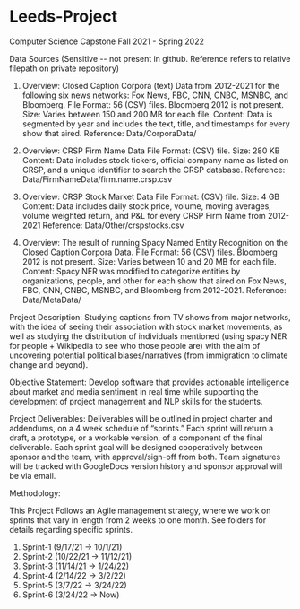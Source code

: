 # Leeds-Project
Computer Science Capstone Fall 2021 - Spring 2022

Data Sources (Sensitive -- not present in github. Reference refers to relative filepath on private repository)

1. Overview: Closed Caption Corpora (text) Data from 2012-2021 for the following six news networks: Fox News, FBC, CNN, CNBC, MSNBC, and Bloomberg.
   File Format: 56 (CSV) files. Bloomberg 2012 is not present.
   Size: Varies between 150 and 200 MB for each file.
   Content: Data is segmented by year and includes the text, title, and timestamps for every show that aired.
   Reference: Data/CorporaData/

2. Overview: CRSP Firm Name Data
   File Format: (CSV) file. 
   Size: 280 KB
   Content: Data includes stock tickers, official company name as listed on CRSP, and a unique identifier to search the CRSP database.
   Reference: Data/FirmNameData/firm.name.crsp.csv
 
3. Overview: CRSP Stock Market Data
   File Format: (CSV) file. 
   Size: 4 GB
   Content: Data includes daily stock price, volume, moving averages, volume weighted return, and P&L for every CRSP Firm Name from 2012-2021
   Reference: Data/Other/crspstocks.csv

4. Overview: The result of running Spacy Named Entity Recognition on the Closed Caption Corpora Data.
   File Format: 56 (CSV) files. Bloomberg 2012 is not present.
   Size: Varies between 10 and 20 MB for each file.
   Content: Spacy NER was modified to categorize entities by organizations, people, and other for each show that aired on Fox News, FBC, CNN, CNBC, MSNBC, and Bloomberg from 2012-2021.
   Reference: Data/MetaData/


Project Description: Studying captions from TV shows from major networks, with the idea of seeing their association with stock market movements, as well as studying the distribution of individuals mentioned (using spacy NER for people + Wikipedia to see who those people are) with the aim of uncovering potential political biases/narratives (from immigration to climate change and beyond).

Objective Statement: Develop software that provides actionable intelligence about market and media sentiment in real time while supporting the development of project management and NLP skills for the students.

Project Deliverables: Deliverables will be outlined in project charter and addendums, on a 4 week schedule of “sprints.” Each sprint will return a draft, a prototype, or a workable version, of a component of the final deliverable. Each sprint goal will be designed cooperatively between sponsor and the team, with approval/sign-off from both. Team signatures will be tracked with GoogleDocs version history and sponsor approval will be via email.


Methodology:

This Project Follows an Agile management strategy, where we work on sprints that vary in length from 2 weeks to one month. See folders for details regarding specific sprints.

1. Sprint-1 (9/17/21 -> 10/1/21)
2. Sprint-2 (10/22/21 -> 11/12/21)
3. Sprint-3 (11/14/21 -> 1/24/22) 
4. Sprint-4 (2/14/22 -> 3/2/22)
5. Sprint-5 (3/7/22 -> 3/24/22)
6. Sprint-6 (3/24/22 -> Now)
